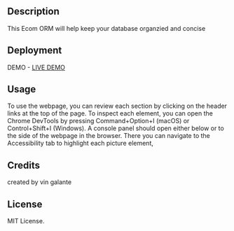 ## Description

This Ecom ORM will help keep your database organzied and concise 


## Deployment

DEMO - [LIVE DEMO]((https://drive.google.com/file/d/1B45-GUFFraQkn-C4fk6g1Inpg-UVha8H/view))

## Usage

To use the webpage, you can review each section by clicking on the header links at the top of the page. To inspect each element, you can open the Chrome DevTools by pressing Command+Option+I (macOS) or Control+Shift+I (Windows). A console panel should open either below or to the side of the webpage in the browser. There you can navigate to the Accessibility tab to highlight each picture element,

## Credits

created by vin galante

## License

MIT License.

